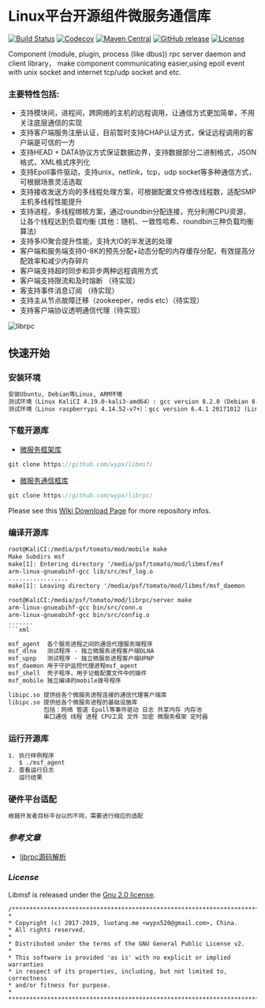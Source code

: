 # **Linux平台开源组件微服务通信库**

[![Build Status](https://travis-ci.org/alibaba/fastjson.svg?branch=master)](https://travis-ci.org/alibaba/fastjson)
[![Codecov](https://codecov.io/gh/alibaba/fastjson/branch/master/graph/badge.svg)](https://codecov.io/gh/alibaba/fastjson/branch/master)
[![Maven Central](https://maven-badges.herokuapp.com/maven-central/com.alibaba/fastjson/badge.svg)](https://maven-badges.herokuapp.com/maven-central/com.alibaba/fastjson/)
[![GitHub release](https://img.shields.io/github/release/alibaba/fastjson.svg)](https://github.com/alibaba/fastjson/releases)
[![License](https://img.shields.io/badge/license-Apache%202-4EB1BA.svg)](https://www.apache.org/licenses/LICENSE-2.0.html)

Component (module, plugin, process  (like dbus)) rpc server daemon and client library，
make component communicating easier,using epoll event with unix socket and internet tcp/udp socket and etc.

### __主要特性包括:__
 * 支持模块间，进程间，跨网络的主机的远程调用，让通信方式更加简单，不用关注底层通信的实现
 * 支持客户端服务注册认证，目前暂时支持CHAP认证方式，保证远程调用的客户端是可信的一方
 * 支持HEAD + DATA协议方式保证数据边界，支持数据部分二进制格式，JSON格式，XML格式序列化
 * 支持Epoll事件驱动，支持unix，netlink，tcp，udp socket等多种通信方式，可根据场景灵活选取
 * 支持接收发送方向的多线程处理方案，可根据配置文件修改线程数，适配SMP主机多线程性能提升
 * 支持进程，多线程绑核方案，通过roundbin分配连接，充分利用CPU资源，让各个线程达到负载均衡 
   (其他：随机、一致性哈希、roundbin三种负载均衡算法)
 * 支持多IO聚合提升性能，支持大IO的半发送的处理
 * 客户端和服务端支持0-8K的预先分配+动态分配的内存缓存分配，有效提高分配效率和减少内存碎片
 * 客户端支持超时同步和异步两种远程调用方式
 * 客户端支持限流和及时熔断 （待实现）
 * 客支持事件消息订阅 （待实现）
 * 支持主从节点故障迁移（zookeeper，redis etc）（待实现）
 * 支持客户端协议透明通信代理（待实现）
 
![librpc](doc/rpc.jpg "librpc")

## __快速开始__
### 安装环境
```xml
安装Ubuntu, Debian等Linux, ARM环境
测试环境（Linux KaliCI 4.19.0-kali3-amd64）: gcc version 8.2.0 (Debian 8.2.0-14)
测试环境（Linux raspberrypi 4.14.52-v7+）：gcc version 6.4.1 20171012 (Linaro GCC 6.4-2017.11)
```
### 下载开源库

- [微服务框架库][1]
``` groovy
git clone https://github.com/wypx/libmsf/
```
- [微服务通信框库][2]
``` groovy
git clone https://github.com/wypx/librpc/
```

[1]: https://github.com/wypx/libmsf/
[2]: https://github.com/wypx/librpc/

Please see this [Wiki Download Page][Wiki] for more repository infos.

[Wiki]: https://github.com/wypx/mobile

### 编译开源库
```xml
root@KaliCI:/media/psf/tomato/mod/mobile make
Make Subdirs msf
make[1]: Entering directory '/media/psf/tomato/mod/libmsf/msf
arm-linux-gnueabihf-gcc lib/src/msf_log.o
.................
make[1]: Leaving directory '/media/psf/tomato/mod/libmsf/msf_daemon

root@KaliCI:/media/psf/tomato/mod/librpc/server make
arm-linux-gnueabihf-gcc bin/src/conn.o
arm-linux-gnueabihf-gcc bin/src/config.o
.......
```xml

msf_agent  各个服务进程之间的通信代理服务端程序
msf_dlna   测试程序 - 独立微服务进程客户端DLNA
msf_upnp   测试程序 - 独立微服务进程客户端UPNP
msf_daemon 用于守护监控代理进程msf_agent
msf_shell  壳子程序，用于记载配置文件中的插件
msf_mobile 独立编译的mobile拨号程序

libipc.so 提供给各个微服务进程连接的通信代理客户端库
libipc.so 提供给各个微服务进程的基础设施库
          包括：网络 管道 Epoll等事件驱动 日志 共享内存 内存池 
          串口通信 线程 进程 CPU工具 文件 加密 微服务框架 定时器
```

### 运行开源库
```xml
1. 执行样例程序
   $ ./msf_agent
2. 查看运行日志
   运行结果
```

### 硬件平台适配
``` groovy
根据开发者目标平台以的不同，需要进行相应的适配
```

### ___参考文章___
- [librpc源码解析](http://luotang.me/raspberry_mobile.html)

### *License*

Libmsf is released under the [Gnu 2.0 license](license.txt).
```
/**************************************************************************
*
* Copyright (c) 2017-2019, luotang.me <wypx520@gmail.com>, China.
* All rights reserved.
*
* Distributed under the terms of the GNU General Public License v2.
*
* This software is provided 'as is' with no explicit or implied warranties
* in respect of its properties, including, but not limited to, correctness
* and/or fitness for purpose.
*
**************************************************************************/
```
